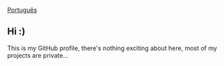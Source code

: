 [Português](README.md)

## Hi :)

This is my GitHub profile, there's nothing exciting about here, most of my projects are private...
